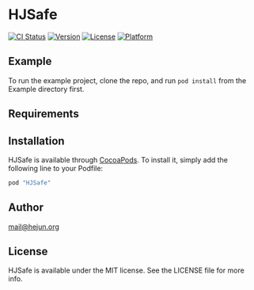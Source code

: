 # HJSafe

[![CI Status](http://img.shields.io/travis/mail@hejun.org/HJSafe.svg?style=flat)](https://travis-ci.org/mail@hejun.org/HJSafe)
[![Version](https://img.shields.io/cocoapods/v/HJSafe.svg?style=flat)](http://cocoapods.org/pods/HJSafe)
[![License](https://img.shields.io/cocoapods/l/HJSafe.svg?style=flat)](http://cocoapods.org/pods/HJSafe)
[![Platform](https://img.shields.io/cocoapods/p/HJSafe.svg?style=flat)](http://cocoapods.org/pods/HJSafe)

## Example

To run the example project, clone the repo, and run `pod install` from the Example directory first.

## Requirements

## Installation

HJSafe is available through [CocoaPods](http://cocoapods.org). To install
it, simply add the following line to your Podfile:

```ruby
pod "HJSafe"
```

## Author

<mail@hejun.org>

## License

HJSafe is available under the MIT license. See the LICENSE file for more info.
